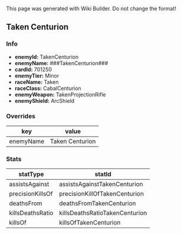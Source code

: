 <span class="wiki-builder">This page was generated with Wiki Builder. Do not change the format!</span>

## Taken Centurion
### Info
* **enemyId:** TakenCenturion
* **enemyName:** ###TakenCenturion###
* **cardId:** 701250
* **enemyTier:** Minor
* **raceName:** Taken
* **raceClass:** CabalCenturion
* **enemyWeapon:** TakenProjectionRifle
* **enemyShield:** ArcShield

### Overrides
key | value
--- | -----
enemyName | Taken Centurion

### Stats
statType | statId
-------- | ------
assistsAgainst | assistsAgainstTakenCenturion
precisionKillsOf | precisionKillOfTakenCenturion
deathsFrom | deathsFromTakenCenturion
killsDeathsRatio | killsDeathsRatioTakenCenturion
killsOf | killsOfTakenCenturion

